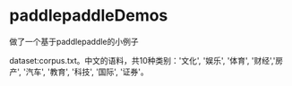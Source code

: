 # paddlepaddleDemos
做了一个基于paddlepaddle的小例子

dataset:corpus.txt。中文的语料，共10种类别：'文化', '娱乐', '体育', '财经','房产', '汽车', '教育', '科技', '国际', '证券'。
